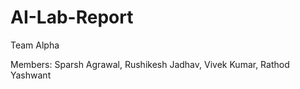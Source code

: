 # AI-Lab-Report
Team Alpha

Members:
Sparsh Agrawal,
Rushikesh Jadhav,
Vivek Kumar,
Rathod Yashwant
